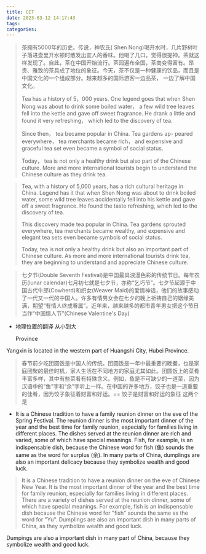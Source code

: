 ```yaml
---
title: CET
date: 2023-03-12 14:17:43
tags:
categories:
---
```


> 茶拥有5000年的历史。传说，神农氏( Shen Nong)喝开水时，几片野树叶子落进壶里开水顿时散发出宜人的香味。他喝了几口，觉得很提神。茶就这样发现了。自此，茶在中国开始流行。茶园遍布全国，茶商变得富有。昂贵、雅致的茶具成了地位的象征。今天，茶不仅是一种健康的饮品，而且是中国文化的一个组成部分。越来越多的国际游客一边品茶， 一边了解中国文化。
>
> 
>
> Tea has a history of 5，000 years. One legend goes that when Shen Nong was about to drink some boiled water， a few wild tree leaves fell into the kettle and gave off sweet fragrance. He drank a little and found it very refreshing， which led to the discovery of tea.
>
> Since then， tea became popular in China. Tea gardens ap- peared everywhere， tea merchants became rich， and expensive and graceful tea set even became a symbol of social status.
>
> Today， tea is not only a healthy drink but also part of the Chinese culture. More and more international tourists begin to understand the Chinese culture as they drink tea.

> Tea, with a history of 5,000 years, has a rich cultural heritage in China. Legend has it that when Shen Nong was about to drink boiled water, some wild tree leaves accidentally fell into his kettle and gave off a sweet fragrance. He found the taste refreshing, which led to the discovery of tea.
>
> This discovery made tea popular in China. Tea gardens sprouted everywhere, tea merchants became wealthy, and expensive and elegant tea sets even became symbols of social status.
>
> Today, tea is not only a healthy drink but also an important part of Chinese culture. As more and more international tourists drink tea, they are beginning to understand and appreciate Chinese culture.



>  七夕节(Double Seventh Festival)是中国最具浪漫色彩的传统节日。每年农历(lunar calendar)七月初七就是七夕节，亦称“乞巧节”。七夕节起源于中国古代牛郎(Cowherd)和织女(Weaver Maid)的爱情神话，他们的故事感动了一代又一代的中国人。许多有情男女会在七夕的晚上祈祷自己的姻缘美满，期望“有情人终成眷属”。近年来，越来越多的都市青年男女把这个节日当作“中国情人节”(Chinese Valentine's Day)

* 地理位置的翻译 从小到大

  Province

Yangxin is located in the western part of Huangshi City, Hubei Province.



> 春节前夕吃团圆饭是中国人的传统。团圆饭是一年中最重要的晚餐，也是家庭团聚的最佳时机，家人生活在不同地方的家庭尤其如此。团圆饭上的菜肴丰富多样，其中有些菜肴有特殊含义。例如，鱼是不可缺少的一道菜，因为汉语中的“鱼”字和“余”字听上一样。在中国的许多地方，饺子也是一道重要的佳肴，因为饺子象征着财富和好运。== 饺子是财富和好运的象征 这两个是

* It is a Chinese tradition to have a family reunion dinner on the eve of the Spring Festival. The reunion dinner is the most important dinner of the year and the best time for family reunion, especially for families living in different places. The dishes served at the reunion dinner are rich and varied, some of which have special meanings. Fish, for example, is an indispensable dish, because the Chinese word for fish (鱼) sounds the same as the word for surplus (余). In many parts of China, dumplings are also an important delicacy because they symbolize wealth and good luck.

> It is a Chinese tradition to have a reunion dinner on the eve of Chinese New Year. It is the most important dinner of the year and the best time for family reunion, especially for families living in different places. There are a variety of dishes served at the reunion dinner, some of which have special meanings. For example, fish is an indispensable dish because the Chinese word for "fish" sounds the same as the word for "Yu". Dumplings are also an important dish in many parts of China, as they symbolize wealth and good luck.

Dumpings are also a important dish in many part of China, because they symbolize wealth and good luck.
